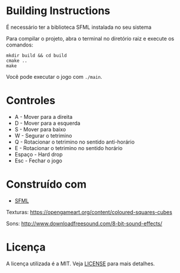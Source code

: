 # Building Instructions

É necessário ter a biblioteca SFML instalada no seu sistema

Para compilar o projeto, abra o terminal no diretório raiz e execute os comandos:

``` shell
mkdir build && cd build
cmake ..
make
```

Você pode executar o jogo com `./main`.

# Controles
* A - Mover para a direita
* D - Mover para a esquerda
* S - Mover para baixo
* W - Segurar o tetrimino
* Q - Rotacionar o tetrimino no sentido anti-horário
* E - Rotacionar o tetrimino no sentido horário
* Espaço - Hard drop
* Esc - Fechar o jogo

# Construído com
* [SFML](https://www.sfml-dev.org/index.php)

Texturas: https://opengameart.org/content/coloured-squares-cubes

Sons: http://www.downloadfreesound.com/8-bit-sound-effects/

# Licença
A licença utilizada é a MIT. Veja [LICENSE](LICENSE) para mais detalhes.
